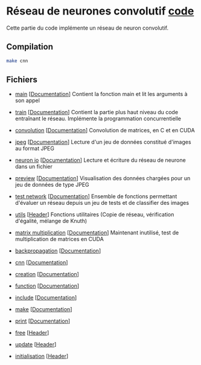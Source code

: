 # Réseau de neurones convolutif [code](/src/cnn)

Cette partie du code implémente un réseau de neuron convolutif.

## Compilation
```bash
make cnn
```

## Fichiers
- [main](/src/cnn/main.c) [[Documentation](/doc/cnn/main.md)] Contient la fonction main et lit les arguments à son appel
- [train](/src/cnn/train.c) [[Documentation](/doc/cnn/train.md)] Contient la partie plus haut niveau du code entraînant le réseau. Implémente la programmation concurrentielle
- [convolution](/src/cnn/convolution.cu) [[Documentation](/doc/cnn/convolution.md)] Convolution de matrices, en C et en CUDA
- [jpeg](/src/cnn/jpeg.c) [[Documentation](/doc/cnn/jpeg.md)] Lecture d'un jeu de données constitué d'images au format JPEG
- [neuron io](/src/cnn/neuron_io.c) [[Documentation](/doc/cnn/neuron_io.md)] Lecture et écriture du réseau de neurone dans un fichier
- [preview](/src/cnn/preview.c) [[Documentation](/doc/cnn/preview.md)] Visualisation des données chargées pour un jeu de données de type JPEG
- [test network](/src/cnn/test_network.c) [[Documentation](/doc/cnn/test_network.md)] Ensemble de fonctions permettant d'évaluer un réseau depuis un jeu de tests et de classifier des images
- [utils](/src/cnn/utils.c) [[Header](/src/cnn/include/utils.h)] Fonctions utilitaires (Copie de réseau, vérification d'égalité, mélange de Knuth)

- [matrix multiplication](/src/cnn/matrix_multiplication.cu) [[Documentation](/doc/cnn/matrix_multiplication.md)] Maintenant inutilisé, test de multiplication de matrices en CUDA

- [backpropagation](/src/cnn/backpropagation.c) [[Documentation](/doc/cnn/backpropagation.md)]
- [cnn](/src/cnn/cnn.c) [[Documentation](/doc/cnn/cnn.md)]
- [creation](/src/cnn/creation.c) [[Documentation](/doc/cnn/creation.md)]
- [function](/src/cnn/function.c) [[Documentation](/doc/cnn/function.md)]
- [include](/src/cnn/include) [[Documentation](/doc/cnn/include.md)]
- [make](/src/cnn/make.c) [[Documentation](/doc/cnn/make.md)]
- [print](/src/cnn/print.c) [[Documentation](/doc/cnn/print.md)]
- [free](/src/cnn/free.c) [[Header](/src/cnn/include/free.h)]
- [update](/src/cnn/update.c) [[Header](/src/cnn/include/update.h)]
- [initialisation](/src/cnn/initialisation.c) [[Header](/src/cnn/include/initialisation.h)]
